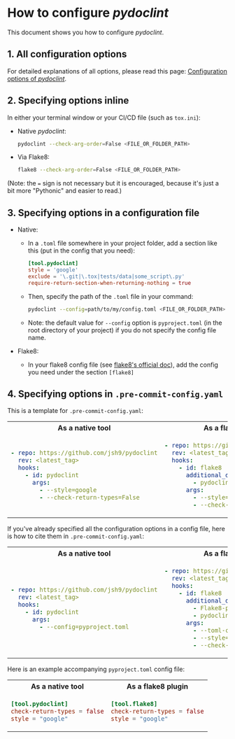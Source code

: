 # How to configure _pydoclint_

This document shows you how to configure _pydoclint_.

## 1. All configuration options

For detailed explanations of all options, please read this page:
[Configuration options of _pydoclint_](https://jsh9.github.io/pydoclint/config_options.html).

## 2. Specifying options inline

In either your terminal window or your CI/CD file (such as `tox.ini`):

- Native _pydoclint_:

  ```bash
  pydoclint --check-arg-order=False <FILE_OR_FOLDER_PATH>
  ```

- Via Flake8:

  ```bash
  flake8 --check-arg-order=False <FILE_OR_FOLDER_PATH>
  ```

(Note: the `=` sign is not necessary but it is encouraged, because it's just a
bit more "Pythonic" and easier to read.)

## 3. Specifying options in a configuration file

- Native:

  - In a `.toml` file somewhere in your project folder, add a section like this
    (put in the config that you need):

    ```toml
    [tool.pydoclint]
    style = 'google'
    exclude = '\.git|\.tox|tests/data|some_script\.py'
    require-return-section-when-returning-nothing = true
    ```

  - Then, specify the path of the `.toml` file in your command:

    ```bash
    pydoclint --config=path/to/my/config.toml <FILE_OR_FOLDER_PATH>
    ```

  - Note: the default value for `--config` option is `pyproject.toml` (in the
    root directory of your project) if you do not specify the config file name.

- Flake8:

  - In your flake8 config file (see
    [flake8's official doc](https://flake8.pycqa.org/en/latest/user/configuration.html#configuration-locations)),
    add the config you need under the section `[flake8]`

## 4. Specifying options in `.pre-commit-config.yaml`

This is a template for `.pre-commit-config.yaml`:

<table>
<tr><th>As a native tool</th><th>As a flake8 plugin</th></tr>
<tr><td>

```yaml
- repo: https://github.com/jsh9/pydoclint
  rev: <latest_tag>
  hooks:
    - id: pydoclint
      args:
        - --style=google
        - --check-return-types=False
```

</td><td>

```yaml
- repo: https://github.com/pycqa/flake8
  rev: <latest_tag>
  hooks:
    - id: flake8
      additional_dependencies:
        - pydoclint==<latest_tag>
      args:
        - --style=google
        - --check-return-types=False
```

</td></tr>
</table>

If you've already specified all the configuration options in a config file,
here is how to cite them in `.pre-commit-config.yaml`:

<table>
<tr><th>As a native tool</th><th>As a flake8 plugin</th></tr>
<tr><td>

```yaml
- repo: https://github.com/jsh9/pydoclint
  rev: <latest_tag>
  hooks:
    - id: pydoclint
      args:
        - --config=pyproject.toml
```

</td><td>

```yaml
- repo: https://github.com/pycqa/flake8
  rev: <latest_tag>
  hooks:
    - id: flake8
      additional_dependencies:
        - Flake8-pyproject>=1.2.0
        - pydoclint==<latest_tag>
      args:
        - --toml-config=pyproject.toml
        - --style=google
        - --check-return-types=False
```

</td></tr>
</table>

Here is an example accompanying `pyproject.toml` config file:

<table>
<tr><th>As a native tool</th><th>As a flake8 plugin</th></tr>
<tr><td>

```toml
[tool.pydoclint]
check-return-types = false
style = "google"
```

</td><td>

```toml
[tool.flake8]
check-return-types = false
style = "google"
```

</td></tr>
</table>
